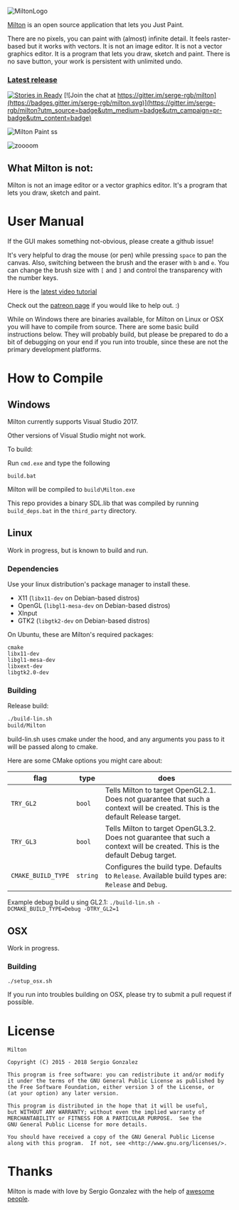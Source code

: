 ![MiltonLogo](http://i.imgur.com/ADgRZUB.png)

[Milton](https://github.com/serge-rgb/milton) is an open source application that lets you Just Paint.

There are no pixels, you can paint with (almost) infinite detail. It feels raster-based but it works with vectors.
It is not an image editor. It is not a vector graphics editor. It is a program that lets you draw, sketch and paint.
There is no save button, your work is persistent with unlimited undo.

### [Latest release](https://github.com/serge-rgb/milton/releases/)

[![Stories in Ready](https://badge.waffle.io/serge-rgb/milton.png?label=ready&title=Ready)](https://waffle.io/serge-rgb/milton)
[![Join the chat at https://gitter.im/serge-rgb/milton](https://badges.gitter.im/serge-rgb/milton.svg)](https://gitter.im/serge-rgb/milton?utm_source=badge&utm_medium=badge&utm_campaign=pr-badge&utm_content=badge)

![Milton Paint ss](http://i.imgur.com/4pdHeeI.png)

![zoooom](http://i.imgur.com/fqOhPlr.gif)


What Milton is not:
-------------------

Milton is not an image editor or a vector graphics editor. It's a program that
lets you draw, sketch and paint.

User Manual
===========

If the GUI makes something not-obvious, please create a github issue!

It's very helpful to drag the mouse (or pen) while pressing `space` to pan the
canvas.  Also, switching between the brush and the eraser with `b` and `e`.
You can change the brush size with `[` and `]` and control the transparency
with the number keys.

Here is the  [latest video tutorial](https://www.youtube.com/watch?v=g27gHio2Ohk)

Check out the [patreon page](https://www.patreon.com/serge_rgb?ty=h) if you would like to help out. :)

While on Windows there are binaries available, for Milton on Linux or OSX you will have to compile from source. There are some basic build instructions below. They will probably build, but please be prepared to do a bit of debugging on your end if you run into trouble, since these are not the primary development platforms.

How to Compile
==============

Windows
-------

Milton currently supports Visual Studio 2017.

Other versions of Visual Studio might not work.

To build:

Run `cmd.exe` and type the following

```
build.bat
```

Milton will be compiled to `build\Milton.exe`


This repo provides a binary SDL.lib that was compiled by running
`build_deps.bat` in the `third_party` directory.


Linux
-----

Work in progress, but is known to build and run.

### Dependencies
Use your linux distribution's package manager to install these.
* X11 (`libx11-dev` on Debian-based distros)
* OpenGL (`libgl1-mesa-dev` on Debian-based distros)
* XInput
* GTK2 (`libgtk2-dev` on Debian-based distros)

On Ubuntu, these are Milton's required packages:

```
cmake
libx11-dev
libgl1-mesa-dev
libxext-dev
libgtk2.0-dev
```


### Building

Release build:
```sh
./build-lin.sh
build/Milton
```

build-lin.sh uses cmake under the hood, and any arguments you pass to it will be passed along to cmake.

Here are some CMake options you might care about:

| flag                  | type          | does                                                                                                                          |
| ----                  | ----          | ----                                                                                                                          |
| `TRY_GL2`             | `bool`        | Tells Milton to target OpenGL2.1. Does not guarantee that such a context will be created. This is the default Release target. |
| `TRY_GL3`             | `bool`        | Tells Milton to target OpenGL3.2. Does not guarantee that such a context will be created. This is the default Debug target.   |
| `CMAKE_BUILD_TYPE`    | `string`      | Configures the build type. Defaults to `Release`. Available build types are: `Release` and `Debug`.                           |


Example debug build u   sing GL2.1:
`./build-lin.sh -DCMAKE_BUILD_TYPE=Debug -DTRY_GL2=1`

OSX
---

Work in progress.

### Building
`./setup_osx.sh`

If you run into troubles building on OSX, please try to submit a pull request if possible.

License
=======

    Milton

    Copyright (C) 2015 - 2018 Sergio Gonzalez

    This program is free software: you can redistribute it and/or modify
    it under the terms of the GNU General Public License as published by
    the Free Software Foundation, either version 3 of the License, or
    (at your option) any later version.

    This program is distributed in the hope that it will be useful,
    but WITHOUT ANY WARRANTY; without even the implied warranty of
    MERCHANTABILITY or FITNESS FOR A PARTICULAR PURPOSE.  See the
    GNU General Public License for more details.

    You should have received a copy of the GNU General Public License
    along with this program.  If not, see <http://www.gnu.org/licenses/>.

Thanks
======

Milton is made with love by Sergio Gonzalez with the help of [awesome
people](https://github.com/serge-rgb/milton/blob/master/CREDITS.md).


